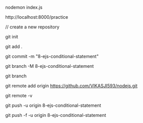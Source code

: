 nodemon index.js

http://localhost:8000/practice

// create a new repository 

git init

git add .

git commit -m "8-ejs-conditional-statement"

git branch -M 8-ejs-conditional-statement

git branch

git remote add origin https://github.com/VIKASJI593/nodejs.git

git remote -v

git push -u origin 8-ejs-conditional-statement

git push -f -u origin 8-ejs-conditional-statement
